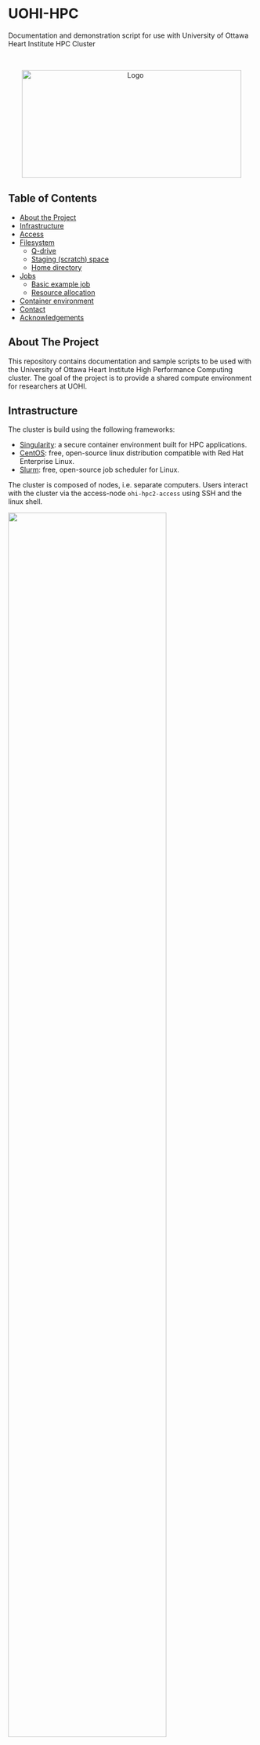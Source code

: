 # UOHI-HPC
Documentation and demonstration script for use with University of Ottawa Heart Institute HPC Cluster


<!-- PROJECT LOGO -->
<br />
<p align="center">
  <a href="images/uohi-logo.png">
    <img src="images/uohi-logo.png" alt="Logo" width="447.5" height="220">
  </a>
</p>



<!-- TABLE OF CONTENTS -->
## Table of Contents

* [About the Project](#about-the-project)
* [Infrastructure](#intrastructure)
* [Access](#access)
* [Filesystem](#filesystem)
    * [Q-drive](#q-drive)
    * [Staging (scratch) space](#staging-(scratch)-space)
    * [Home directory](#home-directory)
* [Jobs](#jobs)
    * [Basic example job](#basic-example-job)
    * [Resource allocation](#resource-allocation)
* [Container environment](#container-environment)
* [Contact](#contact)
* [Acknowledgements](#acknowledgements)


<!-- ABOUT THE PROJECT -->
## About The Project

This repository contains documentation and sample scripts to be used with the University of Ottawa Heart Institute High Performance Computing cluster. The goal of the project is to provide a shared compute environment for researchers at UOHI.


## Intrastructure
The cluster is build using the following frameworks:
* [Singularity](https://sylabs.io/singularity/): a secure container environment built for HPC applications.
* [CentOS](https://www.centos.org/): free, open-source linux distribution compatible with Red Hat Enterprise Linux.
* [Slurm](https://slurm.schedmd.com/overview.html): free, open-source job scheduler for Linux.

The cluster is composed of nodes, i.e. separate computers. Users interact with the cluster via the access-node `ohi-hpc2-access` using SSH and the linux shell.

<p>
    <img src="images/infrastructure.png" width="80%"/>
</p>

The system currently has one compute node only, which is a Dell R7525. It is equipped as follows:
* Two AMD EPYC 7402 2.8GHz base (3.35GHz boost), 128M cache, 24 core/48 threads for a total of 48 cores/96 threads
* 256 GB of DDR4-3200 memory
* One 1.6TB NVMe U.2 drive
* Five 1.92TB SSD SATA drives
* Three passively cooled Nvidia Quadro RTX 6000 GPU each with 24GB of VRAM

## Access

Access to the cluster is managed by UOHI IT department using users `ottawaheart` credentials. Users must be added to the appropriate workgroup in order to gain access to the cluster. This can be requested from the administrator. 

The access node is open for SSH login from within the UOHI network or using VPN access.

From a Linux or MacOS workstation, the following command can be used to login:
```sh
ssh <username>@ohi-hpc2-access
```

From a Windows workstation, a third-party SSH client can be installed such as [PuTTY](https://www.putty.org/).

After authentication, users will be able to use issue commands to the Slurm scheduler to order to initiate jobs on the cluster. 

## Filesystem

### Q-drive
The cluster shares a common network filesystem, i.e. the `Q-drive` accessible at `/q/` from within the cluster and as drive `Q:\` from the Windows UOHI network. This drive is meant for long term storage, i.e. beyond the execution of a job. The `Q-drive` is an ideal location to store data and code that will be used across the HPC cluster.

The `Q-drive` is stored on a virtual machine backed up as per UOHI policy. It is connected via a 10Gb interface to the access and compute nodes. The protocol used is CIFS in order to provide access from both Linux and Windows systems. Directories within the `Q-drive` correspond to different approved projects and each have 2TB of allocated storage:

* /q/
    * projectA/
        * user1
        * user2
        * common
    * projectB/
        * user3
        * user4
        * common
    * ...

Each project leader is free to organize the storage space as they see fit. However, we suggest creating a subdirectory for each user as shown above as a workspace.


### Staging (scratch) space

The `Q-drive` being a network attached storage facility, the transfer speed and input/output operations per seconds is limited. In order to have rapid file access and avoid bottlenecks during a job execution, each compute node is equipped with SSD and NVMe disks that can be used for temporary storage but with fast access speed.

Each access node is configured with the following directories:
* /staging
    * fast/ : 1.5TB of NVMe PCIe 4.0 storage
    * large/ : 8TB of non-NVMe SSD storage

Data placed within the `/staging` directory is not shared between compute nodes. Users who require high-IOPS storage during a job would copy their data to the staging space, e.g. `/staging/fast/<username>/`, then execute their job and at termination, copy the results back to the `Q-drive` for long-term storage. We provide an example script that demonstrate this concept.

### Home directory

The `/home/<username>` directory on both the access and compute nodes is also shared across the cluster but data placed there is typically only accessible to individual users. We do not suggest using the home directory for long-term storage as there is limited storage space available.

## Jobs

The HPC cluster uses Slurm as a job scheduler. It allows users to request resources from the HPC cluster according to the needs of their specific job for a pre-specified amount of time.

Slurm provides several commands that can be issued to request, cancel and monitor jobs. Slurm manages the queue of jobs being requested by users. The user commands include: sacct, salloc, sattach, sbatch, sbcast, scancel, scontrol, sinfo, sprio, squeue, srun, sshare, sstat, strigger and sview. All of the commands can run anywhere in the cluster. An overview of command functionalities can be found at [Slurm Quickstart](https://slurm.schedmd.com/quickstart.html).

### Basic example job
The list of nodes can be obtained using:
```console
[ptheriault@ohi-hpc2-access ~]$ sinfo
PARTITION AVAIL  TIMELIMIT  NODES  STATE NODELIST 
batch*       up   infinite      1   idle ohi-hpc2-keon01 
```

Nodes are physical computers/servers with a certain number of sockets, CPU threads. The configuration of a node can be requested using the command:

```console
[ptheriault@ohi-hpc2-access ~]$ scontrol show node ohi-hpc2-keon01
NodeName=ohi-hpc2-keon01 Arch=x86_64 CoresPerSocket=24 
   CPUAlloc=0 CPUTot=96 CPULoad=0.16
   AvailableFeatures=(null)
   ActiveFeatures=(null)
   Gres=gpu:3(S:0-1)
   NodeAddr=ohi-hpc2-keon01 NodeHostName=ohi-hpc2-keon01 Version=20.02.4
   OS=Linux 3.10.0-1127.19.1.el7.x86_64 #1 SMP Tue Aug 25 17:23:54 UTC 2020 
   RealMemory=244565 AllocMem=0 FreeMem=230855 Sockets=2 Boards=1
   State=IDLE ThreadsPerCore=2 TmpDisk=0 Weight=1 Owner=N/A MCS_label=N/A
   Partitions=batch 
   BootTime=2020-09-24T14:48:56 SlurmdStartTime=2020-09-24T14:49:21
   CfgTRES=cpu=96,mem=244565M,billing=96,gres/gpu=3
   AllocTRES=
   CapWatts=n/a
   CurrentWatts=0 AveWatts=0
   ExtSensorsJoules=n/s ExtSensorsWatts=0 ExtSensorsTemp=n/s
```
We created a small demonstrated script `test.sh`:
```bash
#!/bin/bash

pwd; hostname; date

echo "Running program on $SLURM_CPUS_ON_NODE CPU cores"

sleep 60
```

And we execute the script on the compute node:
```console
[ptheriault@ohi-hpc2-access ~]$ srun -n1 test.sh
/home/ptheriault
ohi-hpc2-keon01
Wed Oct 21 09:36:56 UTC 2020
Running program on 2 CPU cores
```
During the execution of the above job, we can issue the `squeue` command from another terminal:
```console
[ptheriault@ohi-hpc2-access ~]$ squeue
             JOBID PARTITION     NAME     USER ST       TIME  NODES NODELIST(REASON) 
               155     batch  test.sh ptheriau  R       0:03      1 ohi-hpc2-keon01 
```

A job can be cancelled using the `scancel` command where 155 is the JOB ID listed in the output of `squeue` command:
```console
[ptheriault@ohi-hpc2-access ~]$ scancel 155
```

Once users have jobs running on a particular node, they are allowed to SSH directly into the node in order to monitor the progress of the job. This can also be helpful if a user needs to use SSH tunneling to run a development tool on the cluster such as [Jupyter Notebook](https://jupyter.org/). For example, if we try to SSH into `ohi-hpc2-keon01` without a job running, we get the message:
```console
[ptheriault@my-workstation:~]$ ssh ptheriault@ohi-hpc2-keon01
Access denied by pam_slurm_adopt: you have no active jobs on this node
Connection closed by xxx.xxx.xxx.xxx port 22
[ptheriault@my-workstation:~]$ 
```
Once a job is running, we can login:
```console
[ptheriault@my-workstation:~]$ ssh ptheriault@ohi-hpc2-keon01
Last login: Mon Oct 19 02:21:53 2020 from xxx.xxx.xxx.xxx
[ptheriault@ohi-hpc2-keon01 ~]$ 
```
Note that once the job terminates, the SSH connection to the compute node will also be terminated automatically.

### Resource allocation
A user may want to execute an interactive session on a compute node, i.e. in order to issue commands rather than run a pre-specified script. This can be done with the following command:

```console
[ptheriault@ohi-hpc2-access ~]$ srun --nodes=1 --time=01:00:00 --mem=8GB --cpus-per-task=4 --gres=gpu:1 --pty bash
[ptheriault@ohi-hpc2-keon01 ~]$ squeue
             JOBID PARTITION     NAME     USER ST       TIME  NODES NODELIST(REASON) 
               157     batch     bash ptheriau  R       0:10      1 ohi-hpc2-keon01 
[ptheriault@ohi-hpc2-keon01 ~]$ exit
exit
[ptheriault@ohi-hpc2-access ~]$ 
```

In above console output, we notice that the first line is executed on the access node `ohi-hpc2-access` and the second line is a terminal session now running on the compute node `ohi-hpc2-keon01`. We executed the command `squeue` to show the job queue from the compute node. In many ways, requesting an interactive session is similar to connecting to a machine via SSH. 

We note that the previous commands had some supplemental options. 
* `--time=01:00:00`: set a time limit after which the task will automatically terminate. 
* `--mem=8GB`: requested 8 GB of RAM. 
* `--cpus-per-task=4`: requested 4 CPU threads
* `--gres=gpu:1`: requested 1 GPU accelerator
* `--pty`: specifies that the execution will be in pseudo terminal mode such that output is directed to the screen

The number of GPU requested can be selected from 1 to 3 given the resources available. For example, we can request a single GPU (`--gres=gpu:1`) and use the `nvidia-smi` system management interface command to list the available GPU:
```console
[ptheriault@ohi-hpc2-access ~]$ srun --nodes=1 --time=01:00:00 --mem=8GB --cpus-per-task=4 --gres=gpu:1 --pty bash
[ptheriault@ohi-hpc2-keon01 ~]$ nvidia-smi
Wed Oct 21 10:14:12 2020       
+-----------------------------------------------------------------------------+
| NVIDIA-SMI 450.51.06    Driver Version: 450.51.06    CUDA Version: 11.0     |
|-------------------------------+----------------------+----------------------+
| GPU  Name        Persistence-M| Bus-Id        Disp.A | Volatile Uncorr. ECC |
| Fan  Temp  Perf  Pwr:Usage/Cap|         Memory-Usage | GPU-Util  Compute M. |
|                               |                      |               MIG M. |
|===============================+======================+======================|
|   0  Quadro RTX 6000     On   | 00000000:25:00.0 Off |                    0 |
| N/A   22C    P8    14W / 250W |      0MiB / 22698MiB |      0%      Default |
|                               |                      |                  N/A |
+-------------------------------+----------------------+----------------------+
                                                                               
+-----------------------------------------------------------------------------+
| Processes:                                                                  |
|  GPU   GI   CI        PID   Type   Process name                  GPU Memory |
|        ID   ID                                                   Usage      |
|=============================================================================|
|  No running processes found                                                 |
+-----------------------------------------------------------------------------+
[ptheriault@ohi-hpc2-keon01 ~]$ 

```

We can also request three GPUs by modifying `--gres=gpu:3` as follows:
```console
[ptheriault@ohi-hpc2-access ~]$ srun --nodes=1 --time=01:00:00 --mem=8GB --cpus-per-task=4 --gres=gpu:3 --pty bash
[ptheriault@ohi-hpc2-keon01 ~]$ nvidia-smi
Wed Oct 21 10:16:11 2020       
+-----------------------------------------------------------------------------+
| NVIDIA-SMI 450.51.06    Driver Version: 450.51.06    CUDA Version: 11.0     |
|-------------------------------+----------------------+----------------------+
| GPU  Name        Persistence-M| Bus-Id        Disp.A | Volatile Uncorr. ECC |
| Fan  Temp  Perf  Pwr:Usage/Cap|         Memory-Usage | GPU-Util  Compute M. |
|                               |                      |               MIG M. |
|===============================+======================+======================|
|   0  Quadro RTX 6000     On   | 00000000:25:00.0 Off |                    0 |
| N/A   22C    P8    13W / 250W |      0MiB / 22698MiB |      0%      Default |
|                               |                      |                  N/A |
+-------------------------------+----------------------+----------------------+
|   1  Quadro RTX 6000     On   | 00000000:81:00.0 Off |                    0 |
| N/A   21C    P8    13W / 250W |      0MiB / 22698MiB |      0%      Default |
|                               |                      |                  N/A |
+-------------------------------+----------------------+----------------------+
|   2  Quadro RTX 6000     On   | 00000000:E2:00.0 Off |                    0 |
| N/A   21C    P8    12W / 250W |      0MiB / 22698MiB |      0%      Default |
|                               |                      |                  N/A |
+-------------------------------+----------------------+----------------------+
                                                                               
+-----------------------------------------------------------------------------+
| Processes:                                                                  |
|  GPU   GI   CI        PID   Type   Process name                  GPU Memory |
|        ID   ID                                                   Usage      |
|=============================================================================|
|  No running processes found                                                 |
+-----------------------------------------------------------------------------+
[ptheriault@ohi-hpc2-keon01 ~]$ 
```

## Container environment

*"A container is a standard unit of software that packages up code and all its dependencies so the application runs quickly and reliably from one computing environment to another. Containerized software will always run the same, regardless of the infrastructure."* (source: https://www.docker.com/resources/what-container)

In our case a container environment is particularly attractive because users may need certain libraries/software for their code to run. In such a case, they can create a container, which packages all those dependencies and can run on their own machine just as well as on the cluster.

[Singularity](https://sylabs.io/singularity/) is a secure container environment built for HPC applications. It is installed on the cluster. The main difference between Singularity and other container environment such as Docker is that users are limited to executing tasks without full root access to the system. Singularity is also useful because it stores the container environment as a single `.sif` file that can easily be transferred between computers. 

![](https://tin6150.github.io/psg/fig/vm_vs_container.png)

As a demonstration, we used a GPU-compatible container created from [Nvidia NGC](https://www.nvidia.com/en-us/gpu-cloud/) for the [TensorFlow](https://www.tensorflow.org/) machine learning library. Use used the container described at https://ngc.nvidia.com/catalog/containers/nvidia:tensorflow. We stored the `sif` file at `/q/CIED-AI/singularity_containers/nvcr_tf_20.06.sif`. 

We created a sample Slurm batch script that request specific resources and runs an instance of Jupyter Notebook on port 8888:

```bash
#!/usr/bin/env bash
#SBATCH --job-name=jupyter-gpu
#SBATCH --ntasks=1
#SBATCH --cpus-per-task=4
#SBATCH --ntasks-per-node=1
#SBATCH --time=24:00:00
#SBATCH --mem-per-cpu=2GB
#SBATCH --output=slurm-%A.out
#SBATCH --gres=gpu:1

pwd; hostname; date

export PROJECT_DIR=/q/CIED-AI
export SCRATCH=/staging/fast/ptheriault
export SINGULARITY_TMPDIR=$SCRATCH

srun /usr/local/bin/singularity exec --nv \
        --bind $PROJECT_DIR,$SCRATCH \
        $PROJECT_DIR/singularity_containers/tf_od_api_tf2_nv_custom.sif \
        jupyter lab --ip=0.0.0.0 --port=8888 --allow-root \
        --notebook-dir $PROJECT_DIR
```
We submit the task as a batch job:
```console
[ptheriault@ohi-hpc2-access ~]$ sbatch /q/CIED-AI/singularity_containers/start_tf_test_singularity.sh 
Submitted batch job 164
[ptheriault@ohi-hpc2-access ~]$ 
```
The output is saved as a text file `slurm-164.out`:
```console
/home/ptheriault
ohi-hpc2-keon01
Wed Oct 21 10:49:53 UTC 2020
Usage example: change_mofed_version.sh 4.5-1.0.1
2020-10-21 10:49:57.016725: I tensorflow/stream_executor/platform/default/dso_loader.cc:49] Successfully opened dynamic library$
[I 10:49:59.108 LabApp] jupyter_tensorboard extension loaded.
[I 10:49:59.306 LabApp] JupyterLab extension loaded from /usr/local/lib/python3.6/dist-packages/jupyterlab
[I 10:49:59.306 LabApp] JupyterLab application directory is /usr/local/share/jupyter/lab
[I 10:49:59.496 LabApp] [Jupytext Server Extension] NotebookApp.contents_manager_class is (a subclass of) jupytext.TextFileCont$
[I 10:49:59.601 LabApp] Serving notebooks from local directory: /q/CIED-AI
[I 10:49:59.601 LabApp] The Jupyter Notebook is running at:
[I 10:49:59.601 LabApp] http://hostname:8888/?token=aace208b5d3a6ca333765028f610115a5ea9b3804585b5ba
[I 10:49:59.601 LabApp]  or http://127.0.0.1:8888/?token=aace208b5d3a6ca333765028f610115a5ea9b3804585b5ba
[I 10:49:59.601 LabApp] Use Control-C to stop this server and shut down all kernels (twice to skip confirmation).
[C 10:49:59.608 LabApp]

    To access the notebook, open this file in a browser:
        file:///home/ptheriault/.local/share/jupyter/runtime/nbserver-54851-open.html
    Or copy and paste one of these URLs:
        http://hostname:8888/?token=aace208b5d3a6ca333765028f610115a5ea9b3804585b5ba
     or http://127.0.0.1:8888/?token=aace208b5d3a6ca333765028f610115a5ea9b3804585b5ba
```

In order to connect to the Jupyter Lab session, we must create an SSH tunnel from our workstation to the compute node:
```console
[ptheriault@my-workstation:~]$ ssh -CNL 8888:localhost:8888 ptheriault@ohi-hpc2-keon01

```
If this is correctly running, no output should be shown.

From our workstation, we can now open a browser session using the link we found on the last line of file `slurm-164.out`.

![Jupyter Lab running](images/jupyterlab.png)

<!-- CONTACT -->
## Contact

ptheriault Theriault-Lauzier - ptheriault@ottawaheart.ca


<!-- ACKNOWLEDGEMENTS -->
## Acknowledgements
* Timothy Zakutney (UOHI)
* Andre Lecuyer (UOHI)
* Richard Clark (UOHI)
* Pierre Lefevre (UOHI)
* Christine Harvey (MITRE)






